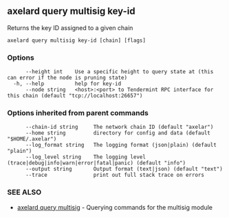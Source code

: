 ## axelard query multisig key-id

Returns the key ID assigned to a given chain

```
axelard query multisig key-id [chain] [flags]
```

### Options

```
      --height int    Use a specific height to query state at (this can error if the node is pruning state)
  -h, --help          help for key-id
      --node string   <host>:<port> to Tendermint RPC interface for this chain (default "tcp://localhost:26657")
```

### Options inherited from parent commands

```
      --chain-id string     The network chain ID (default "axelar")
      --home string         directory for config and data (default "$HOME/.axelar")
      --log_format string   The logging format (json|plain) (default "plain")
      --log_level string    The logging level (trace|debug|info|warn|error|fatal|panic) (default "info")
      --output string       Output format (text|json) (default "text")
      --trace               print out full stack trace on errors
```

### SEE ALSO

- [axelard query multisig](axelard_query_multisig.md)	 - Querying commands for the multisig module
